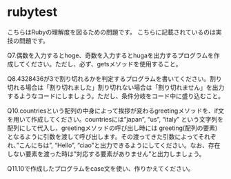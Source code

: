 # rubytest
こちらはRubyの理解度を図るための問題です。
こちらに記載されているのは実技の問題です。

Q7.偶数を入力するとhoge、奇数を入力するとhugaを出力するプログラムを作成してください。ただし、必ず、getsメソッドを使用すること。

Q8.4328436が3で割り切れるかを判定するプログラムを書いてください。割り切れる場合は「割り切れました」割り切れない場合は「割り切れません」を出力するようなコードにしましょう。ただし、条件分岐をコード中に盛り込むこと。

Q10.countriesという配列の中身によって挨拶が変わるgreetingメソッドを、if文を用いて作成してください。countriesには”japan”, “us”, “italy” という文字列を配列にして代入し、greetingメソッドの呼び出し時には greeting(配列の要素) となるように引数を渡して呼び出します。その渡ってきた引数によってそれぞれ、”こんにちは”, “Hello”, “ciao”と出力できるようにしてください。なお、存在しない要素を渡った時は”対応する要素がありません”と出力しましょう。

Q11.10で作成したプログラムをcase文を使い、作りかえてください。
